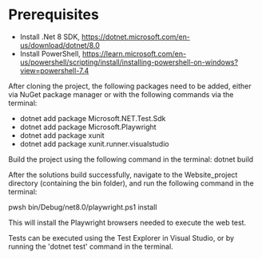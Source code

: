 # Prerequisites

- Install .Net 8 SDK, https://dotnet.microsoft.com/en-us/download/dotnet/8.0
- Install  PowerShell, https://learn.microsoft.com/en-us/powershell/scripting/install/installing-powershell-on-windows?view=powershell-7.4

After cloning the project, the following packages need to be added, either via NuGet package manager or with the following commands via the terminal: 

- dotnet add package Microsoft.NET.Test.Sdk
- dotnet add package Microsoft.Playwright
- dotnet add package xunit 
- dotnet add package xunit.runner.visualstudio 

Build the project using the following command in the terminal: 
dotnet build

After the solutions build successfully, navigate to the Website_project directory (containing the bin folder), and run the following command in the terminal:

pwsh bin/Debug/net8.0/playwright.ps1 install

This will install the Playwright browsers needed to execute the web test.

Tests can be executed using the Test Explorer in Visual Studio, or by running the 'dotnet test' command in the terminal.
